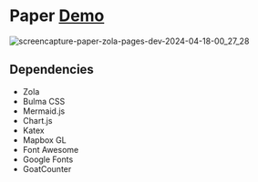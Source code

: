 # Paper [Demo](https://paper-zola.pages.dev/)

![screencapture-paper-zola-pages-dev-2024-04-18-00_27_28](https://github.com/xorz57/Paper/assets/84932056/ea78535a-e77a-4cd5-9239-cb9b05dce116)

## Dependencies

- Zola
- Bulma CSS
- Mermaid.js
- Chart.js
- Katex
- Mapbox GL
- Font Awesome
- Google Fonts
- GoatCounter
